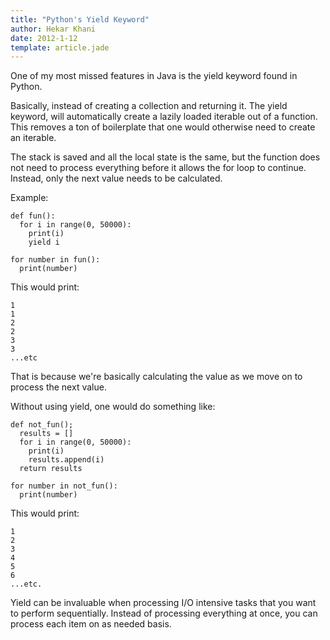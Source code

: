 ```yaml
---
title: "Python's Yield Keyword"
author: Hekar Khani
date: 2012-1-12
template: article.jade
---
```


One of my most missed features in Java is the yield keyword found in Python.

Basically, instead of creating a collection and returning it. The yield keyword, will automatically create a lazily loaded iterable out of a function. This removes a ton of boilerplate that one would otherwise need to create an iterable.

The stack is saved and all the local state is the same, but the function does not need to process everything before it allows the for loop to continue. Instead, only the next value needs to be calculated.
<span class="more"></span>

Example:
```
def fun():
  for i in range(0, 50000):
    print(i)
    yield i

for number in fun():
  print(number)
```

This would print:
```
1
1
2
2
3
3
...etc
```

That is because we're basically calculating the value as we move on to process the next value.

Without using yield, one would do something like:

```
def not_fun();
  results = []
  for i in range(0, 50000):
    print(i)
    results.append(i)
  return results

for number in not_fun():
  print(number)
```

This would print:
```
1
2
3
4
5
6
...etc.
```

Yield can be invaluable when processing I/O intensive tasks that you want to perform sequentially. Instead of processing everything at once, you can process each item on as needed basis.
